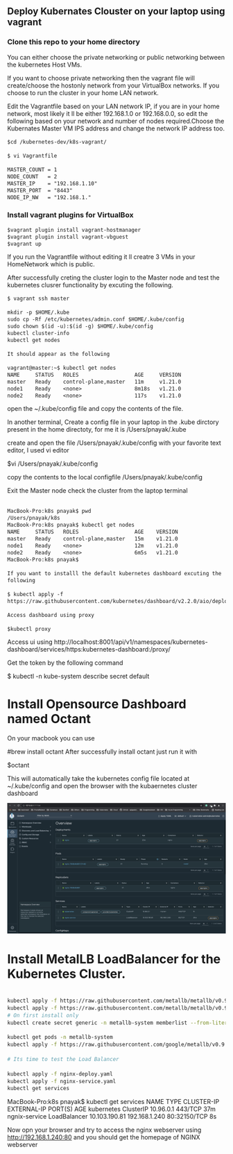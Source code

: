 ## Deploy Kubernates Clouster on your laptop using vagrant

### Clone this repo to your home directory

You can either choose the private networking or public networking between the kubernetes Host VMs.

If you want to choose private networking then the vagrant file will create/choose the hostonly network from your VirtualBox networks.
If you choose to run the cluster in your home LAN network.

Edit the Vagrantfile based on your LAN network IP, if you are in your home network, most likely it ll be either 192.168.1.0 or 192.168.0.0, so edit the following based on your network and number of nodes required.Choose the Kubernates Master VM IPS address and change the network IP address too.

```
$cd /kubernetes-dev/k8s-vagrant/

$ vi Vagrantfile

MASTER_COUNT = 1
NODE_COUNT   = 2
MASTER_IP    = "192.168.1.10"
MASTER_PORT  = "8443"
NODE_IP_NW   = "192.168.1."
```
### Install vagrant plugins for VirtualBox

```
$vagrant plugin install vagrant-hostmanager
$vagrant plugin install vagrant-vbguest
$vagrant up

```
If you run the Vagrantfile without editing it ll creatre 3 VMs in your HomeNetwork which is public.

After successfully creting the cluster login to the Master node and test the kubernetes clusrer functionality by excuting the following.

```
$ vagrant ssh master

mkdir -p $HOME/.kube
sudo cp -Rf /etc/kubernetes/admin.conf $HOME/.kube/config
sudo chown $(id -u):$(id -g) $HOME/.kube/config
kubectl cluster-info
kubectl get nodes

It should appear as the following

vagrant@master:~$ kubectl get nodes
NAME     STATUS   ROLES                  AGE     VERSION
master   Ready    control-plane,master   11m     v1.21.0
node1    Ready    <none>                 8m18s   v1.21.0
node2    Ready    <none>                 117s    v1.21.0

```

open the ~/.kube/config file and copy the contents of the file.
  
In another terminal, Create a config file in your laptop in the .kube dirctory present in the home directoty, for me it is /Users/pnayak/.kube

create and open the file /Users/pnayak/.kube/config with your favorite text editor, I used vi editor

$vi /Users/pnayak/.kube/config

copy the contents to the local configfile /Users/pnayak/.kube/config

Exit the Master node check the cluster from the laptop terminal

```

MacBook-Pro:k8s pnayak$ pwd
/Users/pnayak/k8s
MacBook-Pro:k8s pnayak$ kubectl get nodes
NAME     STATUS   ROLES                  AGE    VERSION
master   Ready    control-plane,master   15m    v1.21.0
node1    Ready    <none>                 12m    v1.21.0
node2    Ready    <none>                 6m5s   v1.21.0
MacBook-Pro:k8s pnayak$ 

If you want to installl the default kubernetes dashboard excuting the following

$ kubectl apply -f https://raw.githubusercontent.com/kubernetes/dashboard/v2.2.0/aio/deploy/recommended.yaml

Access dashboard using proxy

$kubectl proxy
```

Access ui using
http://localhost:8001/api/v1/namespaces/kubernetes-dashboard/services/https:kubernetes-dashboard:/proxy/

Get the token by the following command

$ kubectl -n kube-system describe secret default
  
# Install Opensource Dashboard named Octant
  
On your macbook you can use 
  
#brew install octant
After successfully install octant just run it with 
  
$octant
  
This will automatically take the kubernetes config file located at ~/.kube/config and open the browser with the kubaernetes cluster dashboard

![image](https://github.com/panchnayak/kubernetes-dev/blob/24cd08bde3e792925fa8c0f783226c33a08ed037/session-3/octant.jpg)

# Install MetalLB LoadBalancer for the Kubernetes Cluster.

```bash

kubectl apply -f https://raw.githubusercontent.com/metallb/metallb/v0.9.6/manifests/namespace.yaml
kubectl apply -f https://raw.githubusercontent.com/metallb/metallb/v0.9.6/manifests/metallb.yaml
# On first install only
kubectl create secret generic -n metallb-system memberlist --from-literal=secretkey="$(openssl rand -base64 128)"
  
kubectl get pods -n metallb-system
kubectl apply -f https://raw.githubusercontent.com/google/metallb/v0.9.6/manifests/example-layer2-config.yaml

# Its time to test the Load Balancer
  
kubectl apply -f nginx-deploy.yaml 
kubectl apply -f nginx-service.yaml 
kubectl get services
```
  MacBook-Pro:k8s pnayak$ kubectl get services
NAME            TYPE           CLUSTER-IP      EXTERNAL-IP     PORT(S)        AGE
kubernetes      ClusterIP      10.96.0.1       <none>          443/TCP        37m
ngnix-service   LoadBalancer   10.103.190.81   192.168.1.240   80:32150/TCP   8s

Now opn your browser and try to access the nginx webserver using http://192.168.1.240:80 and you should get the homepage of NGINX webserver

